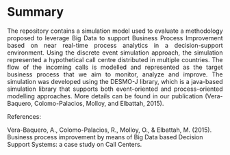 # Summary
<p align="justify">
The repository contains a simulation model used to evaluate a methodology proposed to leverage Big Data to support Business Process Improvement based on near real-time process analytics in a decision-support environment. Using the discrete event simulation approach, the simulation represented a hypothetical call centre distributed in multiple countries. The flow of the incoming calls is modelled and represented as the target business process that we aim to monitor, analyze and improve.
The simulation was developed using the DESMO-J library, which is a java-based simulation library that supports both event-oriented and process-oriented modelling approaches. More details can be found in our publication (Vera-Baquero, Colomo-Palacios, Molloy, and Elbattah, 2015).
</p>

References:

Vera-Baquero, A., Colomo-Palacios, R., Molloy, O., & Elbattah, M. (2015). Business process improvement by means of Big Data based Decision Support Systems: a case study on Call Centers.
